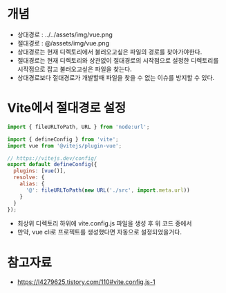 # 개념
* 상대경로 : ../../assets/img/vue.png
* 절대경로 : @/assets/img/vue.png
* 상대경로는 현재 디렉토리에서 불러오고싶은 파일의 경로를 찾아가야한다.
* 절대경로는 현재 디렉토리와 상관없이 절대경로의 시작점으로 설정한 디렉토리를 시작점으로 잡고 불러오고싶은 파일을 찾는다.
* 상대경로보다 절대경로가 개발할때 파일을 찾을 수 없는 이슈를 방지할 수 있다.

# Vite에서 절대경로 설정
```javascript
import { fileURLToPath, URL } from 'node:url';

import { defineConfig } from 'vite';
import vue from '@vitejs/plugin-vue';

// https://vitejs.dev/config/
export default defineConfig({
  plugins: [vue()],
  resolve: {
    alias: {
      '@': fileURLToPath(new URL('./src', import.meta.url))
    }
  }
});
```
* 최상위 디렉토리 하위에 vite.config.js 파일을 생성 후 위 코드 중에서 
* 만약, vue cli로 프로젝트를 생성했다면 자동으로 설정되었을거다.

# 참고자료
* https://l4279625.tistory.com/110#vite.config.js-1
